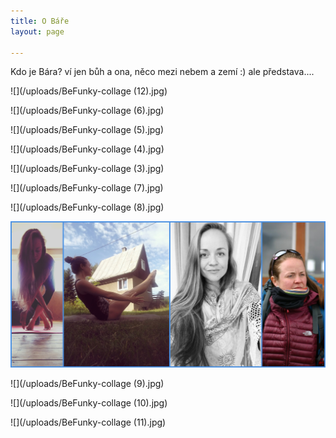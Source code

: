 ```yaml
---
title: O Báře
layout: page

---
```

Kdo je Bára? ví jen bůh a ona, něco mezi nebem a zemí :) ale představa....

![](/uploads/BeFunky-collage (12).jpg)

![](/uploads/BeFunky-collage (6).jpg)

![](/uploads/BeFunky-collage (5).jpg)

![](/uploads/BeFunky-collage (4).jpg)

![](/uploads/BeFunky-collage (3).jpg)

![](/uploads/BeFunky-collage (7).jpg)

![](/uploads/BeFunky-collage (8).jpg)

![](/uploads/BeFunky-collage-2.jpg)

![](/uploads/BeFunky-collage (9).jpg)

![](/uploads/BeFunky-collage (10).jpg)

![](/uploads/BeFunky-collage (11).jpg)